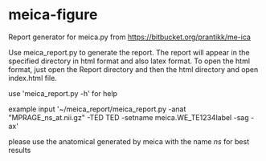 meica-figure
============

Report generator for meica.py from https://bitbucket.org/prantikk/me-ica

Use meica_report.py to generate the report.  The report will appear in the specified directory in html format and also latex format.  To open the html format, just open the Report directory and then the html directory and open index.html file.

use 'meica_report.py -h' for help

example input '~/meica_report/meica_report.py -anat "MPRAGE_ns_at.nii.gz" -TED TED -setname meica.WE_TE1234label -sag -ax'

please use the anatomical generated by meica with the name *_ns_* for best results